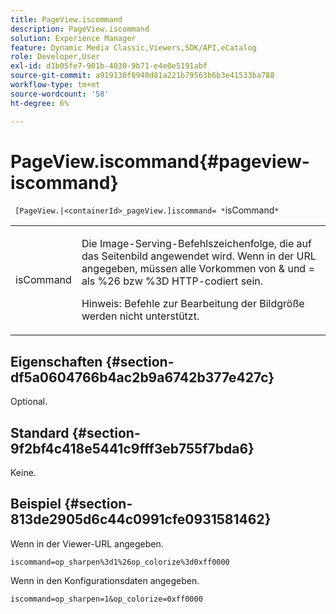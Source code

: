 ```yaml
---
title: PageView.iscommand
description: PageView.iscommand
solution: Experience Manager
feature: Dynamic Media Classic,Viewers,SDK/API,eCatalog
role: Developer,User
exl-id: d1b05fe7-901b-4030-9b71-e4e0e5191abf
source-git-commit: a919130f0940d81a221b79563b6b3e41533ba788
workflow-type: tm+mt
source-wordcount: '58'
ht-degree: 6%

---
```


# PageView.iscommand{#pageview-iscommand}

` [PageView.|<containerId>_pageView.]iscommand= *`isCommand`*`

<table id="table_9E7BB12BF371419F88DD4D24EF04632C"> 
 <tbody> 
  <tr> 
   <td colname="col1"> <p> <span class="codeph"><span class="varname"> isCommand</span></span> </p> </td> 
   <td colname="col2"> <p> Die Image-Serving-Befehlszeichenfolge, die auf das Seitenbild angewendet wird. Wenn in der URL angegeben, müssen alle Vorkommen von <span class="codeph"> &amp;</span> und <span class="codeph"> =</span> als <span class="codeph"> %26 bzw</span> <span class="codeph"> %3D</span> HTTP-codiert sein. </p> <p> <p>Hinweis: Befehle zur Bearbeitung der Bildgröße werden nicht unterstützt. </p> </p> </td> 
  </tr> 
 </tbody> 
</table>

## Eigenschaften {#section-df5a0604766b4ac2b9a6742b377e427c}

Optional.

## Standard {#section-9f2bf4c418e5441c9fff3eb755f7bda6}

Keine.

## Beispiel {#section-813de2905d6c44c0991cfe0931581462}

Wenn in der Viewer-URL angegeben.

`iscommand=op_sharpen%3d1%26op_colorize%3d0xff0000`

Wenn in den Konfigurationsdaten angegeben.

`iscommand=op_sharpen=1&op_colorize=0xff0000`
